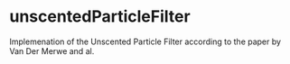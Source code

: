 # unscentedParticleFilter
Implemenation of the Unscented Particle Filter according to the paper by Van Der Merwe and al.
